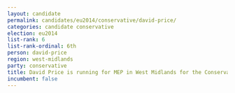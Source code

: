```yaml
---
layout: candidate
permalink: candidates/eu2014/conservative/david-price/
categories: candidate conservative
election: eu2014
list-rank: 6
list-rank-ordinal: 6th
person: david-price
region: west-midlands
party: conservative
title: David Price is running for MEP in West Midlands for the Conservative Party
incumbent: false
---
```


